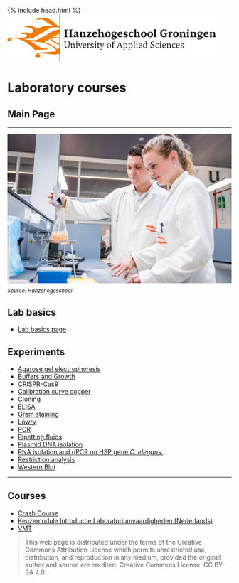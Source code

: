{% include head.html %}
![Hanze](./hanze/hanze.png)

# Laboratory courses

## Main Page
---

![Pic](./impression/impression.jpg)
*<sub>Source: Hanzehogeschool</sub>*

## Lab basics
- [Lab basics page](./labbasics/labbasics.md)


## Experiments 

- [Agarose gel electrophoresis](./agerose_gel_electrophoresis/agerose_gel_electropheresis.md)
- [Buffers and Growth](./buffers_growth/buffers_growth.md)
- [CRISPR-Cas9](./crispr/crispr.md) 
- [Calibration curve copper](./calibration_curve_copper/calibration_curve_copper.md)
- [Cloning](./cloning/cloning.md) 
- [ELISA](./elisa/elisa.md) 
- [Gram staining](./gram_staining/gram_staining.md)
- [Lowry](./lowry/lowry.md)
- [PCR](./pcr/pcr.md) 
- [Pipetting fluids](./pipetting_fluids/pipetting_fluids.md)
- [Plasmid DNA isolation](./nucleic_acid_isolation/nucleic_acid_isolation.md) 
- [RNA isolation and qPCR on HSP gene *C. elegans*. ](./elegans/elegans.md) 
- [Restriction analysis](./restriction_analysis/restriction_analysis.md) 
- [Western Blot](./western_blot/western_blot.md) 

--- 

## Courses
- [Crash Course](./crash_course/crash_course.md)
- [Keuzemodule Introductie Laboratoriumvaardigheden (Nederlands)](./keuzemodule_intro_lab/keuzemodule_intro_lab.md)
- [VMT](./vmt/00_vmt_index.md) 



>This web page is distributed under the terms of the Creative Commons Attribution License which permits unrestricted use, distribution, and reproduction in any medium, provided the original author and source are credited.
>Creative Commons License: CC BY-SA 4.0.

